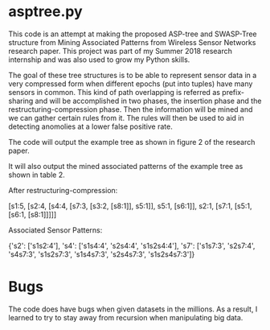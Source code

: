 # asptree.py
This code is an attempt at making the proposed ASP-tree and SWASP-Tree structure from Mining Associated Patterns from Wireless Sensor Networks research paper. This project was part of my Summer 2018 research internship and was also used to grow my Python skills.

The goal of these tree structures is to be able to represent sensor data in a very compressed form when different epochs (put into tuples) have many sensors in common. This kind of path overlapping is referred as prefix-sharing and will be accomplished in two phases, the insertion phase and the restructuring-compression phase. Then the information will be mined and we can gather certain rules from it. The rules will then be used to aid in detecting anomolies at a lower false positive rate.

The code will output the example tree as shown in figure 2 of the research paper.

It will also output the mined associated patterns of the example tree as shown in table 2.


After restructuring-compression:

[s1:5, [s2:4, [s4:4, [s7:3, [s3:2, [s8:1]], s5:1]], s5:1, [s6:1]], s2:1, [s7:1, [s5:1, [s6:1, [s8:1]]]]]

Associated Sensor Patterns:

{'s2': ['s1s2:4'], 's4': ['s1s4:4', 's2s4:4', 's1s2s4:4'], 's7': ['s1s7:3', 's2s7:4', 's4s7:3', 's1s2s7:3', 's1s4s7:3', 's2s4s7:3', 's1s2s4s7:3']}


# Bugs

The code does have bugs when given datasets in the millions. As a result, I learned to try to stay away from recursion when manipulating big data.
